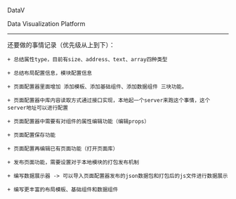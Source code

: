 DataV

Data Visualization Platform

***

还要做的事情记录（优先级从上到下）：

    + 总结属性type，目前有size、address、text、array四种类型

    + 总结布局配置信息，模块配置信息

    + 页面配置器里面增加 添加模板、添加基础组件、添加数据组件 三块功能。

    + 页面配置器中库内容读取方式通过接口实现，本地起一个server来跑这个事情，这个server地址可以进行配置

    + 页面配置器中需要有对组件的属性编辑功能（编辑props）

    + 页面配置保存功能

    + 页面配置再编辑已有页面功能（打开页面库）

    + 发布页面功能，需要设置对于本地模块的打包发布机制

    + 编写数据展示器 -> 可以导入页面配置器发布的json数据包和打包后的js文件进行数据展示

    + 编写更丰富的布局模板、基础组件和数据组件

